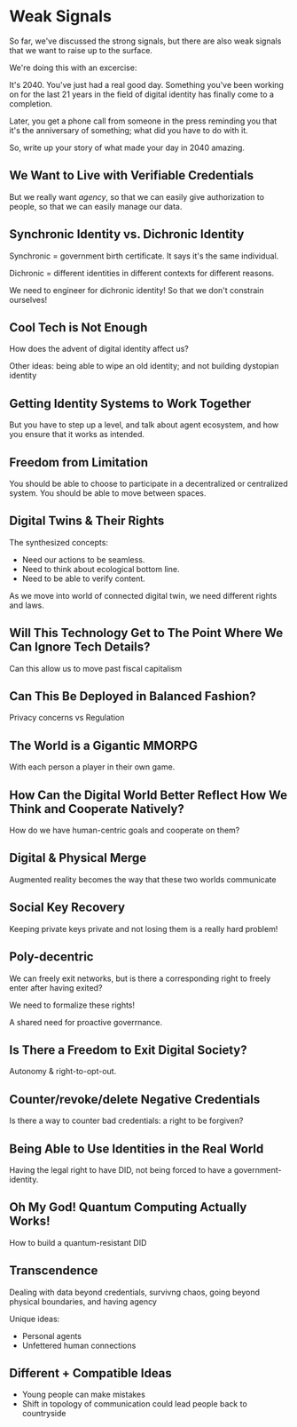 # Weak Signals

So far, we've discussed the strong signals, but there are also weak
signals that we want to raise up to the surface. 

We're doing this with an excercise:

It's 2040. You've just had a real good day. Something you've been
working on for the last 21 years in the field of digital identity has
finally come to a completion.

Later, you get a phone call from someone in the press reminding you
that it's the anniversary of something; what did you have to do with
it.

So, write up your story of what made your day in 2040 amazing.

## We Want to Live with Verifiable Credentials

But we really want _agency_, so that we can easily give authorization
to people, so that we can easily manage our data.

## Synchronic Identity vs. Dichronic Identity

Synchronic = government birth certificate. It says it's the same
individual.

Dichronic = different identities in different contexts for different
reasons.

We need to engineer for dichronic identity! So that we don't constrain
ourselves!

## Cool Tech is Not Enough

How does the advent of digital identity affect us?

Other ideas: being able to wipe an old identity; and not building
dystopian identity

## Getting Identity Systems to Work Together

But you have to step up a level, and talk about agent ecosystem, and
how you ensure that it works as intended.

## Freedom from Limitation

You should be able to choose to participate in a decentralized or
centralized system. You should be able to move between spaces.

## Digital Twins & Their Rights

The synthesized concepts:
* Need our actions to be seamless. 
* Need to think about ecological bottom line.
* Need to be able to verify content.

As we move into world of connected digital twin, we need different
rights and laws.

## Will This Technology Get to The Point Where We Can Ignore Tech Details?

Can this allow us to move past fiscal capitalism

## Can This Be Deployed in Balanced Fashion?

Privacy concerns vs Regulation

## The World is a Gigantic MMORPG

With each person a player in their own game.

## How Can the Digital World Better Reflect How We Think and Cooperate Natively?

How do we have human-centric goals and cooperate on them?

## Digital & Physical Merge

Augmented reality becomes the way that these two worlds communicate

## Social Key Recovery

Keeping private keys private and not losing them is a really hard problem!

## Poly-decentric

We can freely exit networks, but is there a corresponding right to
freely enter after having exited?

We need to formalize these rights!

A shared need for proactive goverrnance.

## Is There a Freedom to Exit Digital Society?

Autonomy & right-to-opt-out.

## Counter/revoke/delete Negative Credentials

Is there a way to counter bad credentials: a right to be forgiven?

## Being Able to Use Identities in the Real World

Having the legal right to have DID, not being forced to have a
government-identity.

## Oh My God! Quantum Computing Actually Works!

How to build a quantum-resistant DID

## Transcendence

Dealing with data beyond credentials, survivng chaos, going beyond
physical boundaries, and having agency

Unique ideas:
* Personal agents
* Unfettered human connections

## Different + Compatible Ideas

* Young people can make mistakes
* Shift in topology of communication could lead people back to countryside



